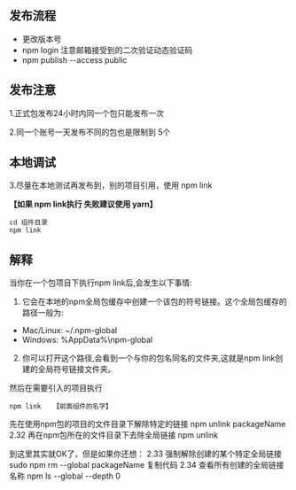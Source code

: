 
## 发布流程

- 更改版本号
- npm login  注意邮箱接受到的二次验证动态验证码
- npm publish --access public


## 发布注意
1.正式包发布24小时内同一个包只能发布一次

2.同一个账号一天发布不同的包也是限制到 5个


## 本地调试
3.尽量在本地测试再发布到，别的项目引用，使用 npm  link 

**【如果 npm link执行 失败建议使用 yarn】**

```
cd 组件目录
npm link 
```
## 解释
当你在一个包项目下执行npm link后,会发生以下事情:
1. 它会在本地的npm全局包缓存中创建一个该包的符号链接。这个全局包缓存的路径一般为:
- Mac/Linux: ~/.npm-global
- Windows: %AppData%\npm-global
2. 你可以打开这个路径,会看到一个与你的包名同名的文件夹,这就是npm link创建的全局符号链接文件夹。


然后在需要引入的项目执行
```
npm link   【前面组件的名字】
```

先在使用npm包的项目的文件目录下解除特定的链接
npm unlink packageName
2.32 再在npm包所在的文件目录下去除全局链接
npm unlink 

到这里其实就OK了，但是如果你还想：
2.33 强制解除创建的某个特定全局链接
sudo npm rm --global packageName
复制代码
2.34 查看所有创建的全局链接名称
npm ls --global --depth 0
